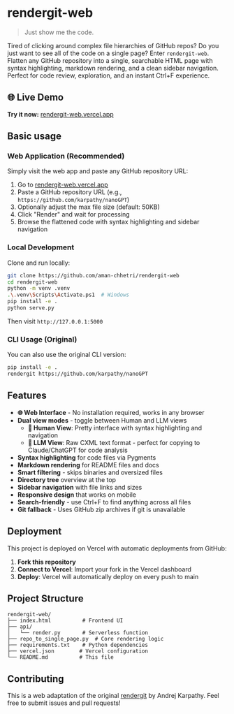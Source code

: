 # rendergit-web

> Just show me the code.

Tired of clicking around complex file hierarchies of GitHub repos? Do you just want to see all of the code on a single page? Enter `rendergit-web`. Flatten any GitHub repository into a single, searchable HTML page with syntax highlighting, markdown rendering, and a clean sidebar navigation. Perfect for code review, exploration, and an instant Ctrl+F experience.

## 🌐 Live Demo

**Try it now:** [rendergit-web.vercel.app](https://rendergit-web.vercel.app)

## Basic usage

### Web Application (Recommended)
Simply visit the web app and paste any GitHub repository URL:
1. Go to [rendergit-web.vercel.app](https://rendergit-web.vercel.app)
2. Paste a GitHub repository URL (e.g., `https://github.com/karpathy/nanoGPT`)
3. Optionally adjust the max file size (default: 50KB)
4. Click "Render" and wait for processing
5. Browse the flattened code with syntax highlighting and sidebar navigation

### Local Development

Clone and run locally:

```bash
git clone https://github.com/aman-chhetri/rendergit-web
cd rendergit-web
python -m venv .venv
.\.venv\Scripts\Activate.ps1  # Windows
pip install -e .
python serve.py
```

Then visit `http://127.0.0.1:5000`

### CLI Usage (Original)

You can also use the original CLI version:

```bash
pip install -e .
rendergit https://github.com/karpathy/nanoGPT
```

## Features

- **🌐 Web Interface** - No installation required, works in any browser
- **Dual view modes** - toggle between Human and LLM views
  - **👤 Human View**: Pretty interface with syntax highlighting and navigation
  - **🤖 LLM View**: Raw CXML text format - perfect for copying to Claude/ChatGPT for code analysis
- **Syntax highlighting** for code files via Pygments
- **Markdown rendering** for README files and docs
- **Smart filtering** - skips binaries and oversized files
- **Directory tree** overview at the top
- **Sidebar navigation** with file links and sizes
- **Responsive design** that works on mobile
- **Search-friendly** - use Ctrl+F to find anything across all files
- **Git fallback** - Uses GitHub zip archives if git is unavailable


## Deployment

This project is deployed on Vercel with automatic deployments from GitHub:

1. **Fork this repository**
2. **Connect to Vercel**: Import your fork in the Vercel dashboard
3. **Deploy**: Vercel will automatically deploy on every push to main

## Project Structure

```
rendergit-web/
├── index.html          # Frontend UI
├── api/
│   └── render.py       # Serverless function
├── repo_to_single_page.py  # Core rendering logic
├── requirements.txt    # Python dependencies
├── vercel.json        # Vercel configuration
└── README.md          # This file
```

## Contributing

This is a web adaptation of the original [rendergit](https://github.com/karpathy/rendergit) by Andrej Karpathy. Feel free to submit issues and pull requests!

